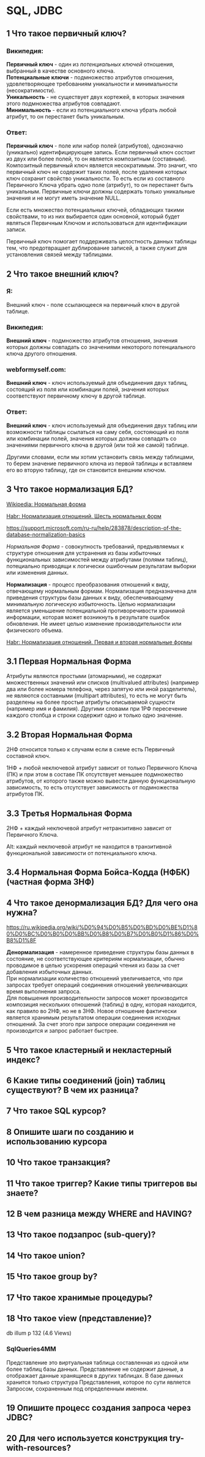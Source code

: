 SQL, JDBC
=========


1  Что такое первичный ключ?
----------------------------

### Википедия:
__Первичный ключ__ - один из _потенциальных ключей_ отношения, выбранный в качестве основного ключа.  
__Потенциальные ключи__ - подмножество атрибутов отношения, удовлетворяющее требованиям уникальности и минимальности (несократимости).  
__Уникальность__ - не существует двух кортежей, в которых значения этого подмножества атрибутов совпадают.  
__Минимальность__ - если из потенциального ключа убрать любой атрибут, то он перестанет быть уникальным.

### Ответ:
__Первичный ключ__ - поле или набор полей (атрибутов), однозначно (уникально) идентифицирующее запись. Если первичный ключ состоит из двух или более полей, то он является композитным (составным). Композитный первичный ключ является несократимым. Это значит, что первичный ключ не содержит таких полей, после удаления которых ключ сохранит свойство уникальности. То есть если из составного Первичного Ключа убрать одно поле (атрибут), то он перестанет быть уникальным. Первичные ключи должны содержать только уникальные значения и не могут иметь значение NULL.

Если есть множество потенциальных ключей, обладающих такими свойствами, то из них выбирается один основной, который будет являться Первичным Ключом и использоваться для идентификации записи.

Первичный ключ помогает поддерживать целостность данных таблицы тем, что предотвращает дублирование записей, а также служит для установления связей между таблицами.


2  Что такое внешний ключ?
--------------------------

### Я:
Внешний ключ - поле ссылающееся на первичный ключ в другой таблице.

### Википедия:
__Внешний ключ__ - подмножество атрибутов отношения, значения которых должны совпадать со значениями некоторого потенциального ключа другого отношения.

### webformyself.com:
__Внешний ключ__ - ключ используемый для объединения двух таблиц, состоящий из поля или комбинации полей, значения которых соответствуют первичному ключу в другой таблице.

### Ответ:
__Внешний ключ__ - ключ используемый для объединения двух таблиц или возможности таблицы ссылаться на саму себя, состояющий из поля или комбинации полей, значения которых должны совпадать со значениями первичного ключа в другой (или той же самой) таблице.

Другими словами, если мы хотим установить связь между таблицами, то берем значение первичного ключа из первой таблицы и вставляем его во вторую таблицу, где он становится внешним ключом.


3  Что такое нормализация БД?
-----------------------------

[Wikipedia: Нормальная форма](https://ru.wikipedia.org/wiki/%D0%9D%D0%BE%D1%80%D0%BC%D0%B0%D0%BB%D1%8C%D0%BD%D0%B0%D1%8F_%D1%84%D0%BE%D1%80%D0%BC%D0%B0)

[Habr: Нормализация отношений. Шесть нормальных форм](https://habr.com/ru/post/254773/)

https://support.microsoft.com/ru-ru/help/283878/description-of-the-database-normalization-basics

_Нормальная Форма_ - совокупность требований, предъявляемых к структуре отношения для устранения из базы избыточных функциональных зависимостей между атрибутами (полями таблиц), потециально приводящи к логически ошибочным результатам выборки или изменения данных.

__Нормализация__ - процесс преобразования отношений к виду, отвечающему нормальным формам. Нормализация предназначена для приведения структуры базы данных к виду, обеспечивающему минимальную логическую избыточность. 
Целью нормализации является уменьшение потенциальной противоречивости хранимой информации, которая может возникнуть в результате ошибок обновления. 
Не имеет целью изменение производительности или физического объема.


[Habr: Нормализация отношений. Первая и вторая нормальные формы](https://habr.com/ru/post/129195/)


3.1 Первая Нормальная Форма
---------------------------

Атрибуты являются простыми (атомарными), не содержат множественных значений или списков (multivalued attributes) (например два или более номера телефона, через запятую или иной разделитель), не являются составными (multipart attributes), то есть не могут быть разделены на более простые атрибуты описываемой сущности (например имя и фамилия). Другими словами при 1РФ пересечение каждого столбца и строки содержит одно и только одно значение.

3.2 Вторая Нормальная Форма
---------------------------

2НФ относится только к случаям если в схеме есть Первичный составной ключ.

1НФ + любой неключевой атрибут зависит от только Первичного Ключа (ПК) и при этом в составе ПК отсутствует меньшее подмножество атрибутов, от которого также можно вывести данную функциональную зависимость, то есть отсутствует зависимость от подмножества атрибутов ПК.


3.3 Третья Нормальная Форма
---------------------------

2НФ + каждый неключевой атрибут нетранзитивно зависит от Первичного Ключа.

Alt: каждый неключевой атрибут не находится в транзитивной функциональной зависимости от потенциального ключа.

3.4 Нормальная Форма Бойса-Кодда (НФБК) (частная форма 3НФ)
-----------------------------------------------------------


4  Что такое денормализация БД? Для чего она нужна?
---------------------------------------------------

https://ru.wikipedia.org/wiki/%D0%94%D0%B5%D0%BD%D0%BE%D1%80%D0%BC%D0%B0%D0%BB%D0%B8%D0%B7%D0%B0%D1%86%D0%B8%D1%8F

__Денормализация__ - намеренное приведение структуры базы данных в состояние, не соответствующее критериям нормализации, обычно проводимое в целью ускорения операций чтения из базы за счет добавления избыточных данных.  
При нормализации количество отношений увеличивается, что при запросах требует операций соединения отношений увеличивающих время выполнения запроса.  
Для повышения производительности запросов может производится композиция нескольких отношений (таблиц) в одну, которая находится, как правило во 2НФ, но не в 3НФ. Новое отношение фактически является хранимым результатом операции соединения исходных отношений. За счет этого при запросе операции соединения не производится и запрос работает быстрее.




5  Что такое кластерный и некластерный индекс?
----------------------------------------------


6  Какие типы соединений (join) таблиц существуют? В чем их разница?
--------------------------------------------------------------------


7  Что такое SQL курсор?
------------------------


8  Опишите шаги по созданию и использованию курсора
---------------------------------------------------


10  Что такое транзакция?
-------------------------


11  Что такое триггер? Какие типы триггеров вы знаете?
------------------------------------------------------


12  В чем разница между WHERE and HAVING?
-----------------------------------------


13  Что такое подзапрос (sub-query)?
------------------------------------


14  Что такое union?
--------------------


15  Что такое group by?
-----------------------


17  Что такое хранимые процедуры?
---------------------------------


18  Что такое view (представление)?
-----------------------------------

db illum p 132 (4.6 Views)

### SqlQueries4MM

Представление это виртуальная таблица составленная из одной или более таблиц базы данных. Представление не содержит данные, а отображает данные хранящиеся в других таблицах. В базе данных хранится только структура Представления, которое по сути является Запросом, сохраненным под определенным именем.


19  Опишите процесс создания запроса через JDBC?
------------------------------------------------


20  Для чего используется конструкция try-with-resources?
---------------------------------------------------------
